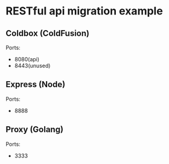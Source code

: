 # RESTful api migration example

## Coldbox (ColdFusion)

Ports:
- 8080(api)
- 8443(unused)

## Express (Node)

Ports:
- 8888

## Proxy (Golang)

Ports:
- 3333